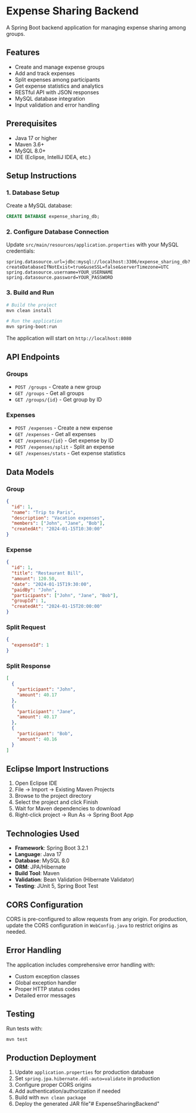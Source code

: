 # Expense Sharing Backend

A Spring Boot backend application for managing expense sharing among groups.

## Features

- Create and manage expense groups
- Add and track expenses
- Split expenses among participants
- Get expense statistics and analytics
- RESTful API with JSON responses
- MySQL database integration
- Input validation and error handling

## Prerequisites

- Java 17 or higher
- Maven 3.6+
- MySQL 8.0+
- IDE (Eclipse, IntelliJ IDEA, etc.)

## Setup Instructions

### 1. Database Setup
Create a MySQL database:
```sql
CREATE DATABASE expense_sharing_db;
```

### 2. Configure Database Connection
Update `src/main/resources/application.properties` with your MySQL credentials:
```properties
spring.datasource.url=jdbc:mysql://localhost:3306/expense_sharing_db?createDatabaseIfNotExist=true&useSSL=false&serverTimezone=UTC
spring.datasource.username=YOUR_USERNAME
spring.datasource.password=YOUR_PASSWORD
```

### 3. Build and Run
```bash
# Build the project
mvn clean install

# Run the application
mvn spring-boot:run
```

The application will start on `http://localhost:8080`

## API Endpoints

### Groups
- `POST /groups` - Create a new group
- `GET /groups` - Get all groups
- `GET /groups/{id}` - Get group by ID

### Expenses
- `POST /expenses` - Create a new expense
- `GET /expenses` - Get all expenses
- `GET /expenses/{id}` - Get expense by ID
- `POST /expenses/split` - Split an expense
- `GET /expenses/stats` - Get expense statistics

## Data Models

### Group
```json
{
  "id": 1,
  "name": "Trip to Paris",
  "description": "Vacation expenses",
  "members": ["John", "Jane", "Bob"],
  "createdAt": "2024-01-15T10:30:00"
}
```

### Expense
```json
{
  "id": 1,
  "title": "Restaurant Bill",
  "amount": 120.50,
  "date": "2024-01-15T19:30:00",
  "paidBy": "John",
  "participants": ["John", "Jane", "Bob"],
  "groupId": 1,
  "createdAt": "2024-01-15T20:00:00"
}
```

### Split Request
```json
{
  "expenseId": 1
}
```

### Split Response
```json
[
  {
    "participant": "John",
    "amount": 40.17
  },
  {
    "participant": "Jane",
    "amount": 40.17
  },
  {
    "participant": "Bob",
    "amount": 40.16
  }
]
```

## Eclipse Import Instructions

1. Open Eclipse IDE
2. File → Import → Existing Maven Projects
3. Browse to the project directory
4. Select the project and click Finish
5. Wait for Maven dependencies to download
6. Right-click project → Run As → Spring Boot App

## Technologies Used

- **Framework**: Spring Boot 3.2.1
- **Language**: Java 17
- **Database**: MySQL 8.0
- **ORM**: JPA/Hibernate
- **Build Tool**: Maven
- **Validation**: Bean Validation (Hibernate Validator)
- **Testing**: JUnit 5, Spring Boot Test

## CORS Configuration

CORS is pre-configured to allow requests from any origin. For production, update the CORS configuration in `WebConfig.java` to restrict origins as needed.

## Error Handling

The application includes comprehensive error handling with:
- Custom exception classes
- Global exception handler
- Proper HTTP status codes
- Detailed error messages

## Testing

Run tests with:
```bash
mvn test
```

## Production Deployment

1. Update `application.properties` for production database
2. Set `spring.jpa.hibernate.ddl-auto=validate` in production
3. Configure proper CORS origins
4. Add authentication/authorization if needed
5. Build with `mvn clean package`
6. Deploy the generated JAR file"# ExpenseSharingBackend" 
